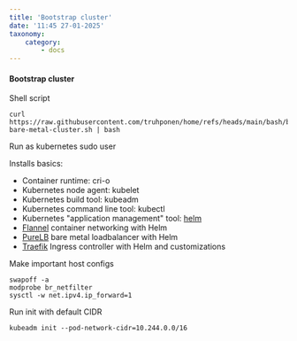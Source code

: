 ```yaml
---
title: 'Bootstrap cluster'
date: '11:45 27-01-2025'
taxonomy:
    category:
        - docs
---
```


#### Bootstrap cluster

Shell script

    curl https://raw.githubusercontent.com/truhponen/home/refs/heads/main/bash/bootstrap-bare-metal-cluster.sh | bash

Run as kubernetes sudo user

Installs basics:
* Container runtime: cri-o
* Kubernetes node agent: kubelet
* Kubernetes build tool: kubeadm
* Kubernetes command line tool: kubectl
* Kubernetes "application management" tool: [helm](/helm)
* [Flannel](/flannel) container networking with Helm
* [PureLB](/purelb) bare metal loadbalancer with Helm
* [Traefik](/traefik) Ingress controller with Helm and customizations

Make important host configs

    swapoff -a
    modprobe br_netfilter
    sysctl -w net.ipv4.ip_forward=1

Run init with default CIDR

    kubeadm init --pod-network-cidr=10.244.0.0/16